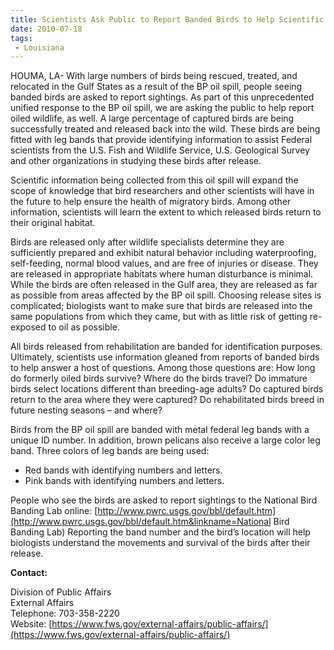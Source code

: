 ```yaml
---
title: Scientists Ask Public to Report Banded Birds to Help Scientific Research
date: 2010-07-18
tags:
 - Louisiana
---
```


HOUMA, LA- With large numbers of birds being rescued, treated, and relocated in the Gulf States as a result of the BP oil spill, people seeing banded birds are asked to report sightings. As part of this unprecedented unified response to the BP oil spill, we are asking the public to help report oiled wildlife, as well. A large percentage of captured birds are being successfully treated and released back into the wild. These birds are being fitted with leg bands that provide identifying information to assist Federal scientists from the U.S. Fish and Wildlife Service, U.S. Geological Survey and other organizations in studying these birds after release.

Scientific information being collected from this oil spill will expand the scope of knowledge that bird researchers and other scientists will have in the future to help ensure the health of migratory birds. Among other information, scientists will learn the extent to which released birds return to their original habitat.

Birds are released only after wildlife specialists determine they are sufficiently prepared and exhibit natural behavior including waterproofing, self-feeding, normal blood values, and are free of injuries or disease. They are released in appropriate habitats where human disturbance is minimal. While the birds are often released in the Gulf area, they are released as far as possible from areas affected by the BP oil spill. Choosing release sites is complicated; biologists want to make sure that birds are released into the same populations from which they came, but with as little risk of getting re-exposed to oil as possible.

All birds released from rehabilitation are banded for identification purposes. Ultimately, scientists use information gleaned from reports of banded birds to help answer a host of questions. Among those questions are: How long do formerly oiled birds survive? Where do the birds travel? Do immature birds select locations different than breeding-age adults? Do captured birds return to the area where they were captured? Do rehabilitated birds breed in future nesting seasons – and where?

Birds from the BP oil spill are banded with metal federal leg bands with a unique ID number. In addition, brown pelicans also receive a large color leg band. Three colors of leg bands are being used:

*   Red bands with identifying numbers and letters.
*   Pink bands with identifying numbers and letters.

People who see the birds are asked to report sightings to the National Bird Banding Lab online: [http://www.pwrc.usgs.gov/bbl/default.htm](http://www.pwrc.usgs.gov/bbl/default.htm&linkname=National Bird Banding Lab) Reporting the band number and the bird’s location will help biologists understand the movements and survival of the birds after their release.

**Contact:**

Division of Public Affairs  
External Affairs  
Telephone: 703-358-2220  
Website: [https://www.fws.gov/external-affairs/public-affairs/](https://www.fws.gov/external-affairs/public-affairs/)
